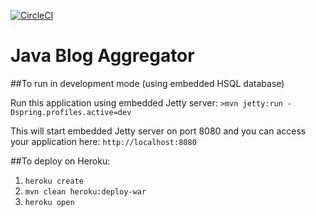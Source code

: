 [![CircleCI](https://circleci.com/gh/danish878/spring-mvc-xml.svg?style=svg)](https://circleci.com/gh/danish878/spring-mvc-xml)

# Java Blog Aggregator

##To run in development mode (using embedded HSQL database)

Run this application using embedded Jetty server: `>mvn jetty:run -Dspring.profiles.active=dev`

This will start embedded Jetty server on port 8080 and you can access your application here: `http://localhost:8080`

##To deploy on Heroku:

1. `heroku create`
2. `mvn clean heroku:deploy-war`
3. `heroku open`